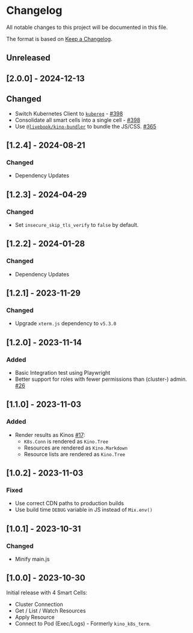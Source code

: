 # Changelog

All notable changes to this project will be documented in this file.

The format is based on [Keep a Changelog](https://keepachangelog.com/en/1.0.0/).

## Unreleased

<!-- Add your changelog entry to the relevant subsection -->

<!-- ### Added | Changed | Deprecated | Removed | Fixed | Security -->

<!--------------------- Don't add new entries after this line --------------------->

## [2.0.0] - 2024-12-13

## Changed

* Switch Kubernetes Client to [`kubereq`](https://github.com/mruoss/kubereq) - [#398](https://github.com/mruoss/kino_k8s/pull/398)
* Consolidate all smart cells into a single cell - [#398](https://github.com/mruoss/kino_k8s/pull/398)
* Use [`@livebook/kino-bundler`](https://github.com/livebook-dev/kino-bundler) to bundle the JS/CSS. [#365](https://github.com/mruoss/kino_k8s/pull/365)

## [1.2.4] - 2024-08-21

### Changed

- Dependency Updates

## [1.2.3] - 2024-04-29

### Changed

- Set `insecure_skip_tls_verify` to `false` by default.

## [1.2.2] - 2024-01-28

### Changed

- Dependency Updates

## [1.2.1] - 2023-11-29

### Changed

- Upgrade `xterm.js` dependency to `v5.3.0`

## [1.2.0] - 2023-11-14

### Added

- Basic Integration test using Playwright
- Better support for roles with fewer permissions than (cluster-) admin. [#26](https://github.com/mruoss/kino_k8s/issues/26)

## [1.1.0] - 2023-11-03

### Added

- Render results as Kinos [#17](https://github.com/mruoss/kino_k8s/issues/17):
  - `K8s.Conn` is rendered as `Kino.Tree`
  - Resources are rendered as `Kino.Markdown`
  - Resource lists are rendered as `Kino.Tree`

## [1.0.2] - 2023-11-03

### Fixed

- Use correct CDN paths to production builds
- Use build time `DEBUG` variable in JS instead of `Mix.env()`

## [1.0.1] - 2023-10-31

### Changed

- Minify main.js

## [1.0.0] - 2023-10-30

Initial release with 4 Smart Cells:

- Cluster Connection
- Get / List / Watch Resources
- Apply Resource
- Connect to Pod (Exec/Logs) - Formerly `kino_k8s_term`.
